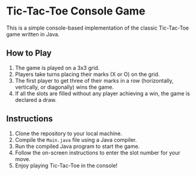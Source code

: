 # Tic-Tac-Toe Console Game

This is a simple console-based implementation of the classic Tic-Tac-Toe game written in Java.

## How to Play

1. The game is played on a 3x3 grid.
2. Players take turns placing their marks (X or O) on the grid.
3. The first player to get three of their marks in a row (horizontally, vertically, or diagonally) wins the game.
4. If all the slots are filled without any player achieving a win, the game is declared a draw.

## Instructions

1. Clone the repository to your local machine.
2. Compile the `Main.java` file using a Java compiler.
3. Run the compiled Java program to start the game.
4. Follow the on-screen instructions to enter the slot number for your move.
5. Enjoy playing Tic-Tac-Toe in the console!
